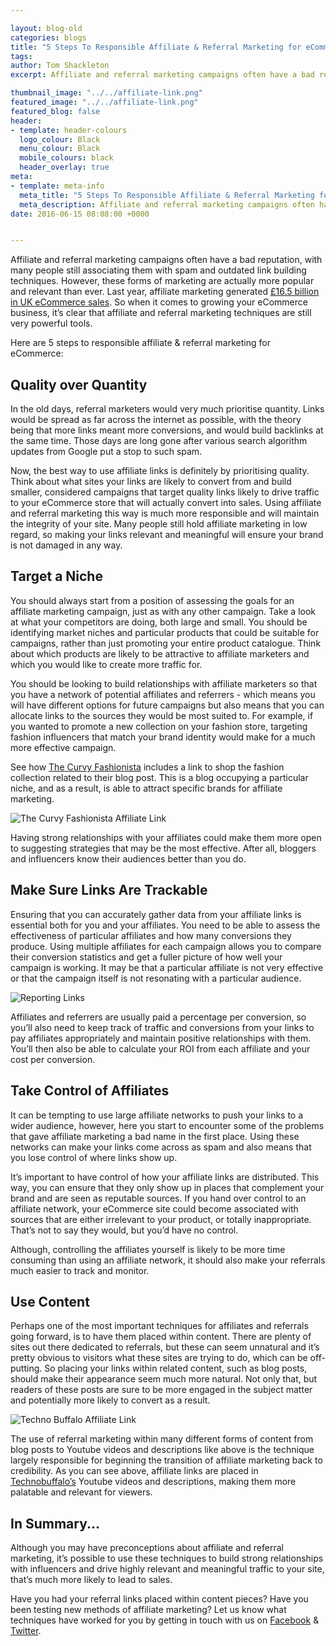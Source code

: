 ```yaml
--- 

layout: blog-old
categories: blogs
title: "5 Steps To Responsible Affiliate & Referral Marketing for eCommerce"
tags:
author: Tom Shackleton
excerpt: Affiliate and referral marketing campaigns often have a bad reputation, with many people still associating them with spam and outdated link building techniques. However, these forms of marketing are actually more popular and relevant than ever. Here are 5 steps to responsible affiliate & referral marketing for eCommerce.

thumbnail_image: "../../affiliate-link.png"
featured_image: "../../affiliate-link.png"
featured_blog: false
header:
- template: header-colours
  logo_colour: Black
  menu_colour: Black
  mobile_colours: black
  header_overlay: true
meta:
- template: meta-info
  meta_title: "5 Steps To Responsible Affiliate & Referral Marketing for eCommerce"
  meta_description: Affiliate and referral marketing campaigns often have a bad reputation, with many people still associating them with spam and outdated link building techniques. However, these forms of marketing are actually more popular and relevant than ever. Here are 5 steps to responsible affiliate & referral marketing for eCommerce.
date: 2016-06-15 08:08:00 +0000


--- 
```

Affiliate and referral marketing campaigns often have a bad reputation, with many people still associating them with spam and outdated link building techniques. However, these forms of marketing are actually more popular and relevant than ever. Last year, affiliate marketing generated [£16.5 billion in UK eCommerce sales](https://www.thedrum.com/news/2016/04/07/affiliate-marketing-turns-21-has-it-finally-come-age). So when it comes to growing your eCommerce business, it’s clear that affiliate and referral marketing techniques are still very powerful tools.

Here are 5 steps to responsible affiliate & referral marketing for eCommerce:

  

Quality over Quantity
---------------------

In the old days, referral marketers would very much prioritise quantity. Links would be spread as far across the internet as possible, with the theory being that more links meant more conversions, and would build backlinks at the same time. Those days are long gone after various search algorithm updates from Google put a stop to such spam.

Now, the best way to use affiliate links is definitely by prioritising quality. Think about what sites your links are likely to convert from and build smaller, considered campaigns that target quality links likely to drive traffic to your eCommerce store that will actually convert into sales. Using affiliate and referral marketing this way is much more responsible and will maintain the integrity of your site. Many people still hold affiliate marketing in low regard, so making your links relevant and meaningful will ensure your brand is not damaged in any way.

  

Target a Niche
--------------

You should always start from a position of assessing the goals for an affiliate marketing campaign, just as with any other campaign. Take a look at what your competitors are doing, both large and small. You should be identifying market niches and particular products that could be suitable for campaigns, rather than just promoting your entire product catalogue. Think about which products are likely to be attractive to affiliate marketers and which you would like to create more traffic for.

You should be looking to build relationships with affiliate marketers so that you have a network of potential affiliates and referrers - which means you will have different options for future campaigns but also means that you can allocate links to the sources they would be most suited to. For example, if you wanted to promote a new collection on your fashion store, targeting fashion influencers that match your brand identity would make for a much more effective campaign.

See how [The Curvy Fashionista](https://thecurvyfashionista.com/2016/06/pop-up-plus-size-white-lookbook/) includes a link to shop the fashion collection related to their blog post. This is a blog occupying a particular niche, and as a result, is able to attract specific brands for affiliate marketing.

  

![The Curvy Fashionista Affiliate Link](../../the-curvy-fashionista-affiliate.png)  

  

Having strong relationships with your affiliates could make them more open to suggesting strategies that may be the most effective. After all, bloggers and influencers know their audiences better than you do.  

  

Make Sure Links Are Trackable
-----------------------------

Ensuring that you can accurately gather data from your affiliate links is essential both for you and your affiliates. You need to be able to assess the effectiveness of particular affiliates and how many conversions they produce. Using multiple affiliates for each campaign allows you to compare their conversion statistics and get a fuller picture of how well your campaign is working. It may be that a particular affiliate is not very effective or that the campaign itself is not resonating with a particular audience.

  

![Reporting Links](../../reporting.png)  

  

Affiliates and referrers are usually paid a percentage per conversion, so you’ll also need to keep track of traffic and conversions from your links to pay affiliates appropriately and maintain positive relationships with them. You’ll then also be able to calculate your ROI from each affiliate and your cost per conversion.

  

Take Control of Affiliates
--------------------------

It can be tempting to use large affiliate networks to push your links to a wider audience, however, here you start to encounter some of the problems that gave affiliate marketing a bad name in the first place. Using these networks can make your links come across as spam and also means that you lose control of where links show up.

It’s important to have control of how your affiliate links are distributed. This way, you can ensure that they only show up in places that complement your brand and are seen as reputable sources. If you hand over control to an affiliate network, your eCommerce site could become associated with sources that are either irrelevant to your product, or totally inappropriate. That’s not to say they would, but you’d have no control.

Although, controlling the affiliates yourself is likely to be more time consuming than using an affiliate network, it should also make your referrals much easier to track and monitor.

  

Use Content
-----------

Perhaps one of the most important techniques for affiliates and referrals going forward, is to have them placed within content. There are plenty of sites out there dedicated to referrals, but these can seem unnatural and it’s pretty obvious to visitors what these sites are trying to do, which can be off-putting. So placing your links within related content, such as blog posts, should make their appearance seem much more natural. Not only that, but readers of these posts are sure to be more engaged in the subject matter and potentially more likely to convert as a result.

  

![Techno Buffalo Affiliate Link](../../techno-buffalo-affiliate.png)  

  

The use of referral marketing within many different forms of content from blog posts to Youtube videos and descriptions like above is the technique largely responsible for beginning the transition of affiliate marketing back to credibility. As you can see above, affiliate links are placed in [Technobuffalo’s](https://www.youtube.com/user/jon4lakers) Youtube videos and descriptions, making them more palatable and relevant for viewers.  

  

In Summary...
-------------

Although you may have preconceptions about affiliate and referral marketing, it’s possible to use these techniques to build strong relationships with influencers and drive highly relevant and meaningful traffic to your site, that’s much more likely to lead to sales.

Have you had your referral links placed within content pieces? Have you been testing new methods of affiliate marketing? Let us know what techniques have worked for you by getting in touch with us on [Facebook](https://www.facebook.com/statementagency) & [Twitter](https://www.twitter.com/@Statement).